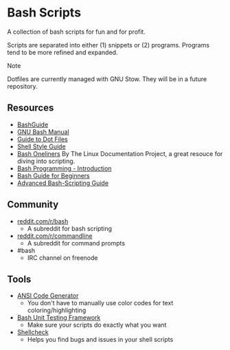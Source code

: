 # Bash Scripts

A collection of bash scripts for fun and for profit.

Scripts are separated into either (1) snippets or (2) programs. Programs tend to be more refined and expanded.

> [!NOTE]
> Dotfiles are currently managed with GNU Stow. They will be in a future repository.

## Resources

* [BashGuide](http://mywiki.wooledge.org/BashGuide)
* [GNU Bash Manual](https://www.gnu.org/software/bash/manual/)
* [Guide to Dot Files](https://dotfiles.github.io/)
* [Shell Style Guide](https://google.github.io/styleguide/shell.xml)
* [Bash Oneliners](http://www.bashoneliners.com/)
By The Linux Documentation Project, a great resouce for diving into scripting. 
* [Bash Programming - Introduction](http://tldp.org/HOWTO/Bash-Prog-Intro-HOWTO.html#toc)
* [Bash Guide for Beginners](http://www.tldp.org/LDP/Bash-Beginners-Guide/html/) 
* [Advanced Bash-Scripting Guide](http://tldp.org/LDP/abs/html/)

## Community

* [reddit.com/r/bash](reddit.com/r/bash) 
    - A subreddit for bash scripting
* [reddit.com/r/commandline](reddit.com/r/commandline)
    - A subreddit for command prompts
* #bash
    - IRC channel on freenode

## Tools

* [ANSI Code Generator](https://github.com/fidian/ansi)
    - You don't have to manually use color codes for text coloring/highlighting
* [Bash Unit Testing Framework](https://github.com/lehmannro/assert.sh)
    - Make sure your scripts do exactly what you want
* [Shellcheck](https://www.shellcheck.net/)
    - Helps you find bugs and issues in your shell scripts
